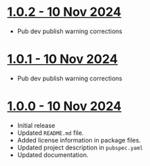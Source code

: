 # [1.0.2 - 10 Nov 2024](https://github.com/pickywawa/infinite_calendar_view/tree/1.0.2)

- Pub dev publish warning corrections

# [1.0.1 - 10 Nov 2024](https://github.com/pickywawa/infinite_calendar_view/tree/1.0.1)

- Pub dev publish warning corrections

# [1.0.0 - 10 Nov 2024](https://github.com/pickywawa/infinite_calendar_view/tree/1.0.0)

- Initial release
- Updated `README.md` file.
- Added license information in package files.
- Updated project description in `pubspec.yaml`
- Updated documentation.